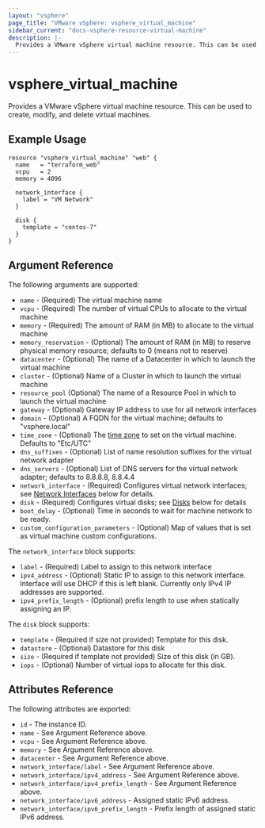 ```yaml
---
layout: "vsphere"
page_title: "VMware vSphere: vsphere_virtual_machine"
sidebar_current: "docs-vsphere-resource-virtual-machine"
description: |-
  Provides a VMware vSphere virtual machine resource. This can be used to create, modify, and delete virtual machines.
---
```


# vsphere\_virtual\_machine

Provides a VMware vSphere virtual machine resource. This can be used to create,
modify, and delete virtual machines.

## Example Usage

```
resource "vsphere_virtual_machine" "web" {
  name   = "terraform_web"
  vcpu   = 2
  memory = 4096

  network_interface {
    label = "VM Network"
  }

  disk {
    template = "centos-7"
  }
}
```

## Argument Reference

The following arguments are supported:

* `name` - (Required) The virtual machine name
* `vcpu` - (Required) The number of virtual CPUs to allocate to the virtual machine
* `memory` - (Required) The amount of RAM (in MB) to allocate to the virtual machine
* `memory_reservation` - (Optional) The amount of RAM (in MB) to reserve physical memory resource; defaults to 0 (means not to reserve)
* `datacenter` - (Optional) The name of a Datacenter in which to launch the virtual machine
* `cluster` - (Optional) Name of a Cluster in which to launch the virtual machine
* `resource_pool` (Optional) The name of a Resource Pool in which to launch the virtual machine
* `gateway` - (Optional) Gateway IP address to use for all network interfaces
* `domain` - (Optional) A FQDN for the virtual machine; defaults to "vsphere.local"
* `time_zone` - (Optional) The [time zone](https://www.vmware.com/support/developer/vc-sdk/visdk41pubs/ApiReference/timezone.html) to set on the virtual machine. Defaults to "Etc/UTC"
* `dns_suffixes` - (Optional) List of name resolution suffixes for the virtual network adapter
* `dns_servers` - (Optional) List of DNS servers for the virtual network adapter; defaults to 8.8.8.8, 8.8.4.4
* `network_interface` - (Required) Configures virtual network interfaces; see [Network Interfaces](#network-interfaces) below for details.
* `disk` - (Required) Configures virtual disks; see [Disks](#disks) below for details
* `boot_delay` - (Optional) Time in seconds to wait for machine network to be ready.
* `custom_configuration_parameters` - (Optional) Map of values that is set as virtual machine custom configurations.

The `network_interface` block supports:

* `label` - (Required) Label to assign to this network interface
* `ipv4_address` - (Optional) Static IP to assign to this network interface. Interface will use DHCP if this is left blank. Currently only IPv4 IP addresses are supported.
* `ipv4_prefix_length` - (Optional) prefix length to use when statically assigning an IP.

The `disk` block supports:

* `template` - (Required if size not provided) Template for this disk.
* `datastore` - (Optional) Datastore for this disk
* `size` - (Required if template not provided) Size of this disk (in GB).
* `iops` - (Optional) Number of virtual iops to allocate for this disk.


## Attributes Reference

The following attributes are exported:

* `id` - The instance ID.
* `name` - See Argument Reference above.
* `vcpu` - See Argument Reference above.
* `memory` - See Argument Reference above.
* `datacenter` - See Argument Reference above.
* `network_interface/label` - See Argument Reference above.
* `network_interface/ipv4_address` - See Argument Reference above.
* `network_interface/ipv4_prefix_length` - See Argument Reference above.
* `network_interface/ipv6_address` - Assigned static IPv6 address.
* `network_interface/ipv6_prefix_length` - Prefix length of assigned static IPv6 address.
